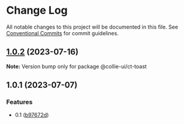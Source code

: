# Change Log

All notable changes to this project will be documented in this file. See [Conventional Commits](https://conventionalcommits.org) for commit guidelines.

## [1.0.2](https://github.com/border-collie-js/border-collie-ui/compare/@collie-ui/ct-toast@1.0.1...@collie-ui/ct-toast@1.0.2) (2023-07-16)

**Note:** Version bump only for package @collie-ui/ct-toast

## 1.0.1 (2023-07-07)

### Features

- 0.1 ([b97672d](https://github.com/border-collie-js/border-collie-ui/commit/b97672d7355db24fc8564651cbabeaa4114f3f04))
